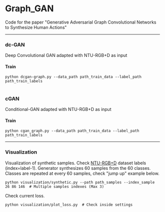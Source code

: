 # Graph_GAN
Code for the paper "Generative Adversarial Graph Convolutional Networks to Synthesize Human Actions"


---
### dc-GAN
Deep Convolutional GAN adapted with NTU-RGB+D as input

#### Train
```
python dcgan-graph.py --data_path path_train_data --label_path path_train_labels
```

#
### cGAN
Conditional-GAN adapted with NTU-RGB+D as input

#### Train
```
python cgan_graph.py --data_path path_train_data --label_path path_train_labels
```

---

### Visualization
Visualization of synthetic samples. Check [NTU-RGB+D](http://rose1.ntu.edu.sg/datasets/actionrecognition.asp) dataset labels (index=label-1).
Generator synthesizes 60 samples from the 60 classes. Classes are repeated at every 60 samples, check "jump up" example below.

```
python visualization/synthetic.py --path path_samples --index_sample 26 86 146  # Multiple samples indexes (Max 3) 
```

Check current loss.
```
python visualization/plot_loss.py  # Check inside settings
```
